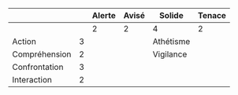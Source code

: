 
| | |Alerte|Avisé|Solide|Tenace|
|---|---|---|---|---|---|
|||2|2|4|2|
|Action|3|||Athétisme||
|Compréhension|2|||Vigilance||
|Confrontation|3|||
|Interaction|2|||||
